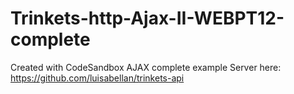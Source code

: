 # Trinkets-http-Ajax-II-WEBPT12-complete
Created with CodeSandbox
AJAX complete example
Server here: https://github.com/luisabellan/trinkets-api
